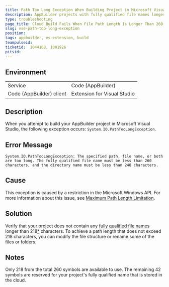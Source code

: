 ```yaml
---
title: Path Too Long Exception When Building Project in Microsoft Visual Studio
description: AppBuilder projects with fully qualified file names longer that 260 symbols fail to build.
type: troubleshooting
page_title: Cloud Build Fails When File Path Length Is Longer Than 260 Characters
slug: vse-path-too-long-exception
position:
tags: appbuilder, vs-extension, build
teampulseid:
ticketid:  1044168, 1001926
pitsid:
---
```


## Environment
<table>
  <tr>
    <td>Service</td>
    <td>Code (AppBuilder)</td>	
  </tr>
  <tr>
    <td>Code (AppBuilder) client</td>
    <td>Extension for Visual Studio</td>	
  </tr>
</table>

## Description
When you attempt to build your AppBuilder project in Microsoft Visual Studio, the following exception occurs: `System.IO.PathTooLongException`.

## Error Message

`System.IO.PathTooLongException: The specified path, file name, or both are too long. The fully qualified file name must be less than 260 characters, and the directory name must be less than 248 characters.`

## Cause
This exception is caused by a restriction in the Microsoft Windows API. For more information about this issue, see [Maximum Path Length Limitation](https://msdn.microsoft.com/en-us/library/windows/desktop/aa365247(v=vs.85).aspx#maxpath).

## Solution
Verify that your project does not contain any [fully qualified file names](https://en.wikipedia.org/wiki/Fully_qualified_name) longer than 218[\*](#notes) characters. To achieve a path length that does not exceed 218 characters, you can modify the file structure or rename some of the files or folders.

## Notes
Only 218 from the total 260 symbols are available to use. The remaining 42 symbols are reserved for your project's fully qualified name that is stored in the cloud.